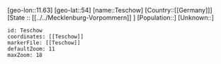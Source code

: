 ﻿---
location: [54,11.63]
mapzoom: [7,12] 
mapmarker: city 
type: City
tags:
- geo/City


SpocWebEntityId: 34826
isDeleted: false
confidential: public

---
[geo-lon::11.63]
[geo-lat::54]
[name::Teschow]
[Country::[[Germany]]]
[State :: [[../../Mecklenburg-Vorpommern]] ]
[Population::]
[Unknown::]


```leaflet
id: Teschow
coordinates: [[Teschow]]
markerFile: [[Teschow]]
defaultZoom: 11 
maxZoom: 18
```
